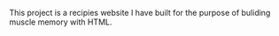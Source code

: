 This project is a recipies website I have built for the purpose of buliding muscle memory with HTML.